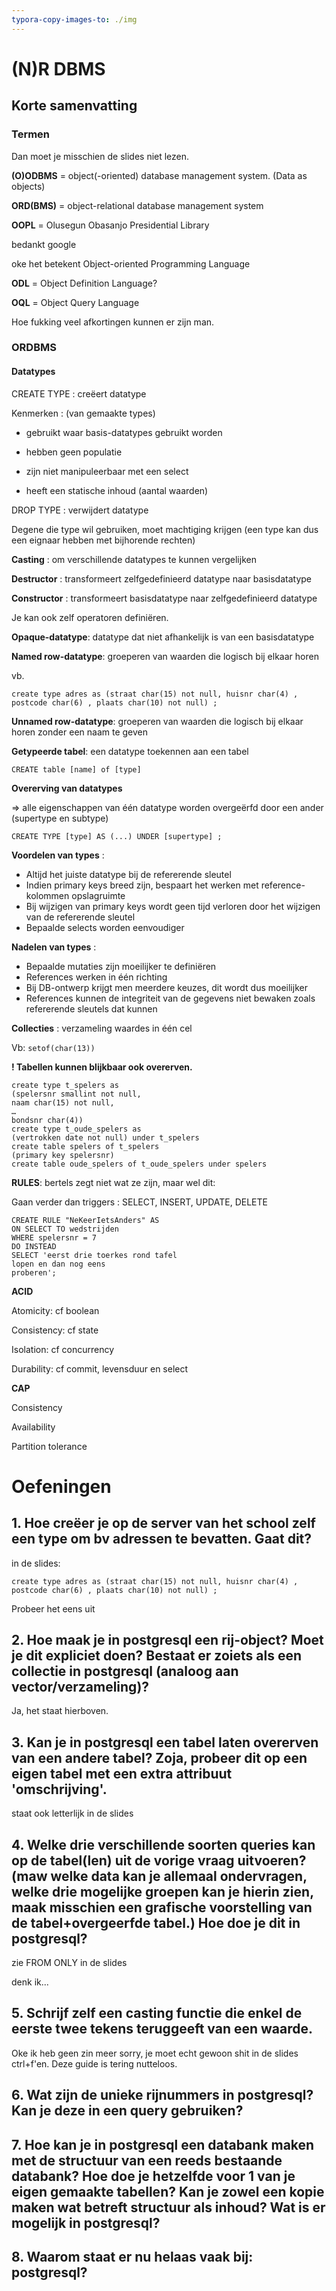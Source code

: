 ```yaml
---
typora-copy-images-to: ./img
---
```


# (N)R DBMS

## Korte samenvatting

### Termen

Dan moet je misschien de slides niet lezen.

**(O)ODBMS** = object(-oriented) database management system. (Data as objects)

**ORD(BMS)** = object-relational database management system

**OOPL** = Olusegun Obasanjo Presidential Library

bedankt google

oke het betekent Object-oriented Programming Language

**ODL** = Object Definition Language?

**OQL** = Object Query Language

Hoe fukking veel afkortingen kunnen er zijn man.

### ORDBMS

#### Datatypes

CREATE TYPE : creëert datatype

Kenmerken : (van gemaakte types)

* gebruikt waar basis-datatypes gebruikt worden

* hebben geen populatie 

* zijn niet manipuleerbaar met een select 

* heeft een statische inhoud (aantal waarden)

DROP TYPE : verwijdert datatype

Degene die type wil gebruiken, moet machtiging krijgen (een type kan dus een eignaar hebben met bijhorende rechten)

**Casting** : om verschillende datatypes te kunnen vergelijken 

**Destructor** : transformeert zelfgedefinieerd datatype naar basisdatatype 

**Constructor** : transformeert basisdatatype naar zelfgedefinieerd datatype

Je kan ook zelf operatoren definiëren.



**Opaque-datatype**: datatype dat niet afhankelijk is van een basisdatatype

**Named row-datatype**:  groeperen van waarden die logisch bij elkaar horen

vb. 

```
create type adres as (straat char(15) not null, huisnr char(4) , postcode char(6) , plaats char(10) not null) ;
```

**Unnamed row-datatype**: groeperen van waarden die logisch bij elkaar horen zonder een naam te geven

**Getypeerde tabel**: een datatype toekennen aan een tabel

```
CREATE table [name] of [type]
```



**Overerving van datatypes**

=> alle eigenschappen van één datatype worden overgeërfd door een ander (supertype en subtype)

```
CREATE TYPE [type] AS (...) UNDER [supertype] ;
```



**Voordelen van types** : 

* Altijd het juiste datatype bij de refererende sleutel 
* Indien primary keys breed zijn, bespaart het werken met reference-kolommen opslagruimte 
* Bij wijzigen van primary keys wordt geen tijd verloren door het wijzigen van de refererende sleutel 
* Bepaalde selects worden eenvoudiger 

**Nadelen van types** : 

* Bepaalde mutaties zijn moeilijker te definiëren 
* References werken in één richting 
* Bij DB-ontwerp krijgt men meerdere keuzes, dit wordt dus moeilijker 
* References kunnen de integriteit van de gegevens niet bewaken zoals refererende sleutels dat kunnen



**Collecties** : verzameling waardes in één cel

Vb: `setof(char(13))`

**! Tabellen kunnen blijkbaar ook overerven.**

```
create type t_spelers as
(spelersnr smallint not null,
naam char(15) not null,
…
bondsnr char(4))
create type t_oude_spelers as
(vertrokken date not null) under t_spelers
create table spelers of t_spelers
(primary key spelersnr)
create table oude_spelers of t_oude_spelers under spelers
```



**RULES**: bertels zegt niet wat ze zijn, maar wel dit:

Gaan verder dan triggers : SELECT, INSERT, UPDATE, DELETE

```
CREATE RULE "NeKeerIetsAnders" AS
ON SELECT TO wedstrijden
WHERE spelersnr = 7
DO INSTEAD
SELECT 'eerst drie toerkes rond tafel
lopen en dan nog eens
proberen';
```

**ACID**

Atomicity: cf boolean 

Consistency: cf state 

Isolation: cf concurrency 

Durability: cf commit, levensduur en select



**CAP**

Consistency 

Availability 

Partition tolerance



# Oefeningen

## 1. Hoe creëer je op de server van het school zelf een type om bv adressen te bevatten. Gaat dit? 

in de slides:

```
create type adres as (straat char(15) not null, huisnr char(4) , postcode char(6) , plaats char(10) not null) ;
```

Probeer het eens uit

## 2. Hoe maak je in postgresql een rij-object? Moet je dit expliciet doen? Bestaat er zoiets als een collectie in postgresql (analoog aan vector/verzameling)? 

Ja, het staat hierboven.

## 3. Kan je in postgresql een tabel laten overerven van een andere tabel? Zoja, probeer dit op een eigen tabel met een extra attribuut 'omschrijving'. 

staat ook letterlijk in de slides

## 4. Welke drie verschillende soorten queries kan op de tabel(len) uit de vorige vraag uitvoeren? (maw welke data kan je allemaal ondervragen, welke drie mogelijke groepen kan je hierin zien, maak misschien een grafische voorstelling van de tabel+overgeerfde tabel.) Hoe doe je dit in postgresql? 

zie FROM ONLY in de slides

denk ik...

## 5. Schrijf zelf een casting functie die enkel de eerste twee tekens teruggeeft van een waarde. 

Oke ik heb geen zin meer sorry, je moet echt gewoon shit in de slides ctrl+f'en. Deze guide is tering nutteloos.

## 6. Wat zijn de unieke rijnummers in postgresql? Kan je deze in een query gebruiken? 



## 7. Hoe kan je in postgresql een databank maken met de structuur van een reeds bestaande databank? Hoe doe je hetzelfde voor 1 van je eigen gemaakte tabellen? Kan je zowel een kopie maken wat betreft structuur als inhoud? Wat is er mogelijk in postgresql? 



## 8. Waarom staat er nu helaas vaak bij: postgresql? 
